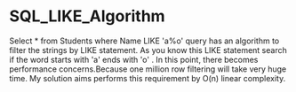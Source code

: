 # SQL_LIKE_Algorithm
Select * from Students where Name LIKE  'a%o' query has an algorithm to filter the strings by LIKE statement. As you know this LIKE statement search if the word starts with 'a' ends with 'o' . In this point, there becomes performance concerns.Because one million row filtering will take very huge time. My solution aims performs this requirement by O(n) linear complexity.
